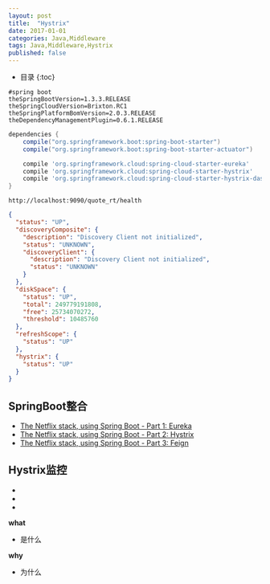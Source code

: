 ```yaml
---
layout: post
title:  "Hystrix"
date: 2017-01-01
categories: Java,Middleware
tags: Java,Middleware,Hystrix
published: false
---
```

* 目录
{:toc}

```properties
#spring boot
theSpringBootVersion=1.3.3.RELEASE
theSpringCloudVersion=Brixton.RC1
theSpringPlatformBomVersion=2.0.3.RELEASE
theDependencyManagementPlugin=0.6.1.RELEASE
```

```gradle
dependencies {
    compile("org.springframework.boot:spring-boot-starter")
    compile("org.springframework.boot:spring-boot-starter-actuator")

    compile 'org.springframework.cloud:spring-cloud-starter-eureka'
    compile 'org.springframework.cloud:spring-cloud-starter-hystrix'
    compile 'org.springframework.cloud:spring-cloud-starter-hystrix-dashboard'
}
```

```plain
http://localhost:9090/quote_rt/health
```

```json
{
  "status": "UP",
  "discoveryComposite": {
    "description": "Discovery Client not initialized",
    "status": "UNKNOWN",
    "discoveryClient": {
      "description": "Discovery Client not initialized",
      "status": "UNKNOWN"
    }
  },
  "diskSpace": {
    "status": "UP",
    "total": 249779191808,
    "free": 25734070272,
    "threshold": 10485760
  },
  "refreshScope": {
    "status": "UP"
  },
  "hystrix": {
    "status": "UP"
  }
}
```

## SpringBoot整合

- [The Netflix stack, using Spring Boot - Part 1: Eureka](https://blog.de-swaef.eu/the-netflix-stack-using-spring-boot/)
- [The Netflix stack, using Spring Boot - Part 2: Hystrix](https://blog.de-swaef.eu/the-netflix-stack-using-spring-boot-part-2-hystrix/)
- [The Netflix stack, using Spring Boot - Part 3: Feign](https://blog.de-swaef.eu/the-netflix-stack-using-spring-boot-part-3-feign/)

## Hystrix监控

- [](https://eacdy.gitbooks.io/spring-cloud-book/content/2%20Spring%20Cloud/2.4.1%20Hystrix.html)
- [](https://eacdy.gitbooks.io/spring-cloud-book/content/2%20Spring%20Cloud/2.4.2%20Hystrix%20Dashboard.html)
- [](https://eacdy.gitbooks.io/spring-cloud-book/content/2%20Spring%20Cloud/2.4.3%20Turbine.html)

**what**
- 是什么

**why**
- 为什么
